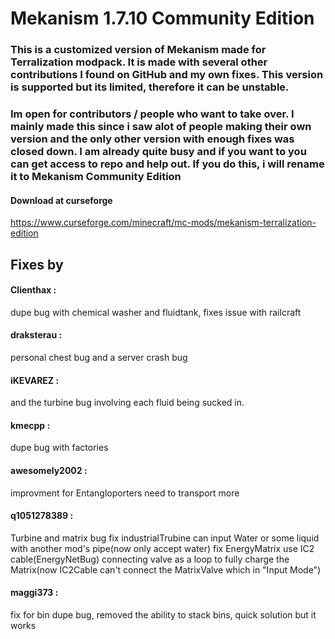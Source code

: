 # Mekanism 1.7.10 Community Edition

### This is a customized version of Mekanism made for Terralization modpack. It is made with several other contributions I found on GitHub and my own fixes. This version is supported but its limited, therefore it can be unstable.

### Im open for contributors / people who want to take over. I mainly made this since i saw alot of people making their own version and the only other version with enough fixes was closed down. I am already quite busy and if you want to you can get access to repo and help out. If you do this, i will rename it to Mekanism Community Edition

#### Download at curseforge
https://www.curseforge.com/minecraft/mc-mods/mekanism-terralization-edition

## Fixes by

#### Clienthax : 
dupe bug with chemical washer and fluidtank, fixes issue with railcraft

#### draksterau : 
personal chest bug and a server crash bug

#### iKEVAREZ : 
and the turbine bug involving each fluid being sucked in.

#### kmecpp : 
dupe bug with factories

#### awesomely2002 : 
improvment for Entangloporters need to transport more

#### q1051278389 : 
Turbine and matrix bug
fix industrialTrubine can input Water or some liquid with another mod's pipe(now only accept water)
fix EnergyMatrix use IC2 cable(EnergyNetBug) connecting valve as a loop to fully charge the Matrix(now IC2Cable can't connect the MatrixValve which in "Input Mode")

#### maggi373 :
fix for bin dupe bug, removed the ability to stack bins, quick solution but it works

